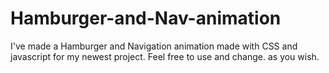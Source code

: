 # Hamburger-and-Nav-animation
I've made a Hamburger and Navigation animation made with CSS and javascript for my newest project. Feel free to use and change. as you wish. 
